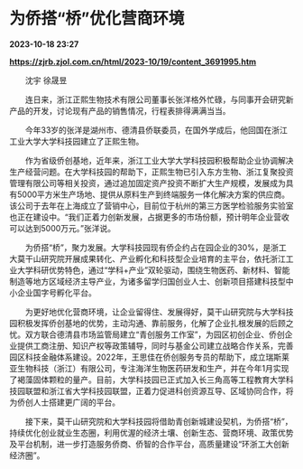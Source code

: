 # 为侨搭“桥”优化营商环境

**2023-10-18 23:27**

**https://zjrb.zjol.com.cn/html/2023-10/19/content_3691995.htm**

　　沈宇 徐晟昱

　　连日来，浙江正熙生物技术有限公司董事长张洋格外忙碌，与同事开会研究新产品的开发，讨论现有产品的销售情况，行程表排得满满当当。

　　今年33岁的张洋是湖州市、德清县侨联委员，在国外学成后，他回国在浙江工业大学大学科技园建立了正熙生物。

　　作为省级侨创基地，近年来，浙江工业大学大学科技园积极帮助企业协调解决生产经营问题。在大学科技园的帮助下，正熙生物已引入东方生物、浙江复聚投资管理有限公司等相关投资，通过追加固定资产投资不断扩大生产规模，发展成为具有5000平方米生产场地、提供从原料生产到终端服务一体化解决方案的供应商。该公司于去年在上海成立了营销中心，目前位于杭州的第三方医学检验服务实验室也正在建设中。“我们正着力创新发展，占据更多的市场份额，预计明年企业营收可以达到5000万元。”张洋说。

　　为侨搭“桥”，聚力发展。大学科技园现有侨企约占在园企业的30%，是浙工大莫干山研究院开展成果转化、产业孵化和科技型企业培育的主平台，依托浙江工业大学科研优势特色，通过“学科+产业”双轮驱动，围绕生物医药、新材料、智能制造等地方区域经济主导产业，为诸多留学归国创业人士、创新项目搭建科技型中小企业国字号孵化平台。

　　为更好地优化营商环境，让企业留得住、发展得好，莫干山研究院与大学科技园积极发挥侨创基地的优势，主动沟通、靠前服务，化解了企业扎根发展的后顾之忧。双方联合德清县市场监管局建立“青创服务工作室”，为园区初创企业、侨创企业提供工商注册、知识产权等政策辅导，同时与基金公司建立战略合作关系，完善园区科技金融体系建设。2022年，王思佳在侨创服务专员的帮助下，成立瑞斯莱亚生物科技（浙江）有限公司，专注海洋生物医药研发和生产，并在今年1月实现了褐藻固体颗粒的量产。目前，大学科技园已正式加入长三角高等工程教育大学科技园联盟和浙江省大学科技园联盟，正着力促进科创资源互导、区域协同合作，将为侨创人士搭建更广阔的平台。

　　接下来，莫干山研究院和大学科技园将借助青创新城建设契机，为侨搭“桥”，持续优化创业就业生态圈，利用优渥的经济土壤、创新生态、营商环境、政策优势及平台机制，进一步打造服务侨商、侨智的合作平台，高质量建设“环浙工大创新经济圈”。